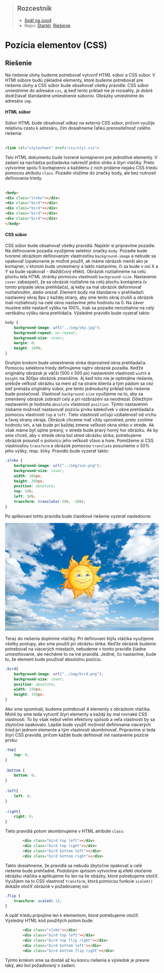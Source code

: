 <div class="hidden">

> ## Rozcestník
> - [Späť na úvod](../../README.md)
> - Repo: [Štartér](/../../tree/main/css/position), [Riešenie](/../../tree/solution/css/position).

# Pozícia elementov (CSS)

</div>

## Riešenie

Na riešenie úlohy budeme potrebovať vytvoriť HTML súbor a CSS súbor. V HTMl súbore budú základné elementy, ktoré budeme
potrebovať pre riešenie úlohy a CSS súbor bude obsahovať všetky pravidlá. CSS súbor umiestnime do adresára
`css`, aj keď tento príklad nie je rozsiahly, je dobré dodržiavať štandardné umiestnenie súborov. Obrázky umiestnime do
adresára `img`.

#### HTML súbor

Súbor HTML bude obsahovať odkaz na externý CSS súbor, pričom využije relatívnu cestu k adresáru, čím dosiahneme ľahkú
prenositeľnosť celého riešenia:

```html

<link rel="stylesheet" href="css/styl.css">
```

Telo HTML dokumentu bude tvorené kontajnermi pre jednotlivé elementy. V zadaní sa nachádza požiadavka nakresliť jedno
slnko a štyri vtáčiky. Preto vytvoríme spolu 5 kontajnerov a každému z nich pridáme nejakú CSS triedu pomocou
atribútu `class`. Pozadie vložíme do značky body, ale bez nutnosti definovania triedy.

```html

<body>
<div class="slnko"></div>
<div class="bird"></div>
<div class="bird"></div>
<div class="bird"></div>
<div class="bird"></div>
</body>
```

#### CSS súbor

CSS súbor bude obsahovať všetky pravidlá. Najskôr si pripravíme pozadie. Na definovanie pozadia využijeme selektor
značky `body`. Pozadie bude tvorené obrázkom definovaným vlastnosťou `background-image` a nebude sa opakovať
(opakovanie je možné použiť, ak máme obrázok menší ako je kontajner, v ktorom bude umiestnený a takto nastavíme, či sa
bude v osi X a Y sa bude opakovať - dlaždičový efekt). Obrázok roztiahneme na celú plochu tela HTML stránky pomocou
vlastnosti `background-size`. Nastavenie `cover` zabezpečí, že sa obrázok roztiahne na celú plochu kontajnera (v tomto
prípade okna prehlidača), aj keby sa mal obrázok deformovať roztiahnutím, alebo orezať. Element body má štandarne v
prehliadači nastavený okraj 8px z každej strany, aby sme tento okraj zrušili a obrázok mali roztiahnutý na celé okno
nastavíme jeho hodnotu na 0. Na záver musíme ešte nastaviť výšku na 100%, inak sa pozadie neroztiahne na celý vertikálnu
výšku okna prehlidača. Výsledné pravidlo bude vyzerať takto:

```css
body {
    background-image: url("../img/sky.jpg");
    background-repeat: no-repeat;
    background-size: cover;
    margin: 0;
    height: 100%;
}
```

Druhým krokom bude umiestnenie slnka doprostred okna prehliadača. Pomocou selektora triedy definujeme najtrv obrázok
pozadia. Keďže originálny obrázok je väčší (500 x 500 px) nastavením vlastností `width` a `height` na 300px obrázok
zmenšíme. Aj keď toto nie je optimálne riešenie, pretože veľkosť obrázku sa mení až na strane klienta a tým pádom sa cez
sieť prenáša originálny súbor, pre tento jednoduchý príklad toto riešenie bude postačovať. Vlastnosť
`background-size` využijeme na to, aby sa zmenšený obrázok zobrazil celý a pri rozbrazení sa neodrezal. Dôležitým
nastavením je hodnota `absolute` vlastnosti `position`. Týmto nastavením získame možnosť nastavovať pozíciu prvku
kdekoľvek v okne prehliadača pomocou vlastností `top` a `left`. Tieto vlastnosti určujú vzdialenosť od vrchu a ľavej
strany okraja. Obrázok chceme mať vždy uprostred, preto zvolíme hodnotu `50%`, a tak bude pri každej zmene veľkosti okna
slnko v strede. Ak však máme byť úplne presný, v strede bude pravý horný hor obrázku. Ak by sme chceli, aby v strede
okna bol stred obrázku slnka, potrebujeme obrázok posunúť o polovicu jeho veľkosti vľavo a hore. Pomôžeme si CSS
vlastnosťou `transform` a obrázok pomocou `translate` posunieme o 50% jeho výšky, resp. šírky. Pravidlo bude vyzerať
takto:

```css
.slnko {
    background-image: url("../img/sun.png");
    background-size: cover;
    width: 300px;
    height: 300px;
    position: absolute;
    top: 50%;
    left: 50%;
    transform: translate(-50%, -50%);
}
```

Po aplikovaní tohto pravidla bude čiastkové riešenie vyzerať nasledovne:

![](images_position/sun.jpg)

Teraz do riešenia doplníme vtáčiky. Pri definovaní štýlu vtáčika využijeme všetky postupy, ako sme použili pri 
obrázku slnka. Keďže obrázok budeme potrebovať na viacerých miestach, nebudeme v tomto pravidle žiadne umiestňovanie,
ale necháme to na iné pravidlá. Jediné, čo nastavíme, bude to, že element bude používať absolútnu pozíciu.

```css
.bird{
    background-image: url("../img/bird.png");
    background-size: cover;
    position: absolute;
    width: 150px;
    height: 150px;
}
```

Ako sme spomínali, budeme potrebovať 4 elementy s obrázkom vtáčika. Mohli by sme teda vytvoriť štyri elementy a 
každý by mal rovnaké CSS vlastnosti. To by však nebol veľmi efektívny spôsob a veľa vlastností by sa zbytočne 
opakovalo. Lepšie bude využiť možnosť definovania viacerých tried pri jednom elemente a tým vlastnosti skombinovať. 
Pripravíme si teda štyri CSS pravidlá, pričom každé bude definovať iné nastavenie pozície prvku:

```css
.top{
    top: 0;
}

.bottom {
    bottom: 0;
}

.left{
    left: 0;
}

.right{
    right: 0;
}
```

Tieto pravidlá potom skombinujeme v HTML atribúte `class`:

```html
		<div class="bird top left"></div>
		<div class="bird top right"></div>
		<div class="bird bottom left"></div>
		<div class="bird bottom right"></div>
```

Takto dosiahneme, že pravidlá sa nebudú zbytočne opakovať a celé riešenie bude prehľadné. Podobným spôsom vytvoríme 
aj efekt otočenie obrázku vtáčika a aplikujeme ho len na tie obázky, ktoré potrebujeme otočiť. Využijem na to CSS 
vlastnosť `transform`, ktorá pomocou funkcie `scaleX()` dokáže otočiť obrázok v požadovanej osi:  

```css
.flip {
    transform: scaleX(-1);
}


```

A opäť triedu pripojíme len k elementom, ktoré potrebujeme otočiť. Výsledný HTML kód použitých potom bude:

```html
		<div class="slnko"></div>
		<div class="bird top left"></div>
		<div class="bird top flip right"></div>
		<div class="bird bottom left"></div>
		<div class="bird bottom flip right"></div>
```

Týmto krokom sme sa dostali až ku koncu riešenia a výsledok je presne taký, ako bol požadovaný v zadaní.

